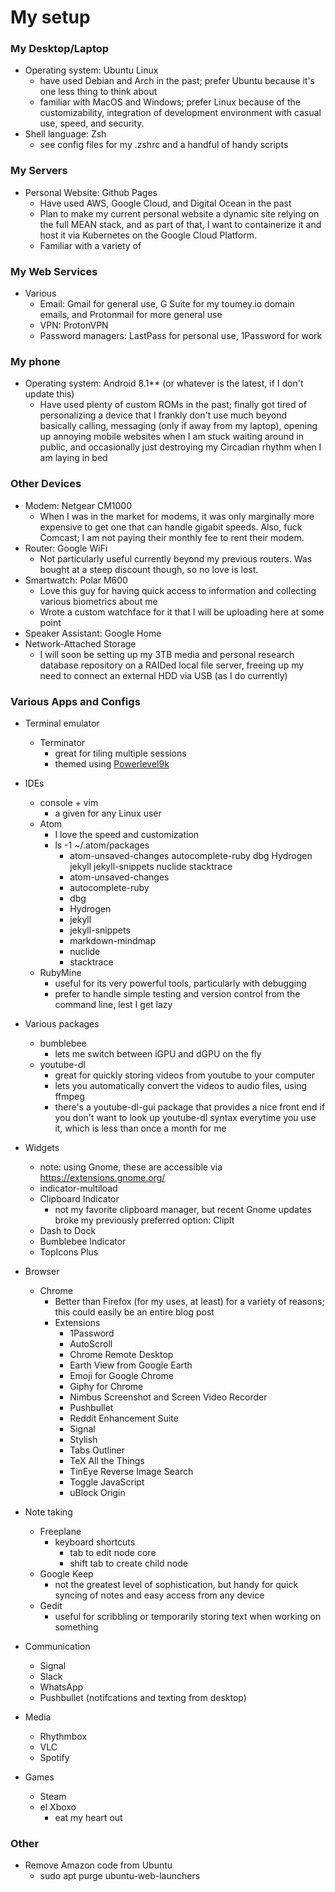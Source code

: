 # My setup

### My Desktop/Laptop

* Operating system: Ubuntu Linux
  * have used Debian and Arch in the past; prefer Ubuntu because it's one less thing to think about
  * familiar with MacOS and Windows; prefer Linux because of the customizability, integration of development environment with casual use, speed, and security.
* Shell language: Zsh
  * see config files for my .zshrc and a handful of handy scripts

### My Servers

* Personal Website: Github Pages
  * Have used AWS, Google Cloud, and Digital Ocean in the past
  * Plan to make my current personal website a dynamic site relying on the full MEAN stack, and as part of that, I want to containerize it and host it via Kubernetes on the Google Cloud Platform.
  * Familiar with a variety of

### My Web Services

* Various
  * Email: Gmail for general use, G Suite for my toumey.io domain emails, and Protonmail for more general use
  * VPN: ProtonVPN
  * Password managers: LastPass for personal use, 1Password for work

### My phone

* Operating system: Android 8.1** (or whatever is the latest, if I don't update this)
  * Have used plenty of custom ROMs in the past; finally got tired of personalizing a device that I frankly don't use much beyond basically calling, messaging (only if away from my laptop), opening up annoying mobile websites when I am stuck waiting around in public, and occasionally just destroying my Circadian rhythm when I am laying in bed

### Other Devices

* Modem: Netgear CM1000
  * When I was in the market for modems, it was only marginally more expensive to get one that can handle gigabit speeds. Also, fuck Comcast; I am not paying their monthly fee to rent their modem.
* Router: Google WiFi
  * Not particularly useful currently beyond my previous routers. Was bought at a steep discount though, so no love is lost.
* Smartwatch: Polar M600
  * Love this guy for having quick access to information and collecting various biometrics about me
  * Wrote a custom watchface for it that I will be uploading here at some point
* Speaker Assistant: Google Home
* Network-Attached Storage
  * I will soon be setting up my 3TB media and personal research database repository on a RAIDed local file server, freeing up my need to connect an external HDD via USB (as I do currently)

### Various Apps and Configs

* Terminal emulator
  * Terminator
    * great for tiling multiple sessions
    * themed using [Powerlevel9k](https://github.com/bhilburn/powerlevel9k)
* IDEs
  * console + vim
    * a given for any Linux user
  * Atom
    * I love the speed and customization
    * ls -1 ~/.atom/packages
      * atom-unsaved-changes  autocomplete-ruby  dbg  Hydrogen	jekyll	jekyll-snippets  nuclide  stacktrace
      * atom-unsaved-changes
      * autocomplete-ruby
      * dbg
      * Hydrogen
      * jekyll
      * jekyll-snippets
      * markdown-mindmap
      * nuclide
      * stacktrace
  * RubyMine
    * useful for its very powerful tools, particularly with debugging
    * prefer to handle simple testing and version control from the command line, lest I get lazy
* Various packages
  * bumblebee
    * lets me switch between iGPU and dGPU on the fly
  * youtube-dl
    * great for quickly storing videos from youtube to your computer
    * lets you automatically convert the videos to audio files, using ffmpeg
    * there's a youtube-dl-gui package that provides a nice front end if you don't want to look up youtube-dl syntax everytime you use it, which is less than once a month for me
* Widgets
  * note: using Gnome, these are accessible via https://extensions.gnome.org/
  * indicator-multiload
  * Clipboard Indicator
    * not my favorite clipboard manager, but recent Gnome updates broke my previously preferred option: ClipIt
  * Dash to Dock
  * Bumblebee Indicator
  * TopIcons Plus
* Browser
  * Chrome
    * Better than Firefox (for my uses, at least) for a variety of reasons; this could easily be an entire blog post
    * Extensions
      * 1Password
      * AutoScroll
      * Chrome Remote Desktop
      * Earth View from Google Earth
      * Emoji for Google Chrome
      * Giphy for Chrome
      * Nimbus Screenshot and Screen Video Recorder
      * Pushbullet
      * Reddit Enhancement Suite
      * Signal
      * Stylish
      * Tabs Outliner
      * TeX All the Things
      * TinEye Reverse Image Search
      * Toggle JavaScript
      * uBlock Origin

* Note taking
  * Freeplane
    * keyboard shortcuts
      * tab to edit node core
      * shift tab to create child node
  * Google Keep
    * not the greatest level of sophistication, but handy for quick syncing of notes and easy access from any device
  * Gedit
    * useful for scribbling or temporarily storing text when working on something
* Communication
  * Signal
  * Slack
  * WhatsApp
  * Pushbullet (notifcations and texting from desktop)
* Media
  * Rhythmbox
  * VLC
  * Spotify
* Games
  * Steam
  * el Xboxo
    * eat my heart out

### Other

* Remove Amazon code from Ubuntu
  * sudo apt purge ubuntu-web-launchers
